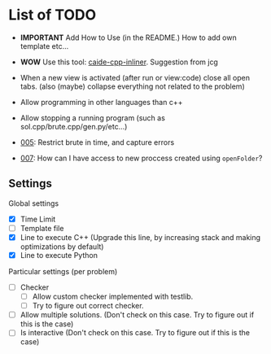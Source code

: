 # List of TODO

* **IMPORTANT** Add How to Use (in the README.) How to add own template etc...
* **WOW** Use this tool: [caide-cpp-inliner](https://github.com/slycelote/caide-cpp-inliner).  Suggestion from jcg
* When a new view is activated (after run or view:code) close all open tabs. (also (maybe) collapse everything not related to the problem)
* Allow programming in other languages than c++
* Allow stopping a running program (such as sol.cpp/brute.cpp/gen.py/etc...)

* [005](/src/core.ts): Restrict brute in time, and capture errors
* [007](/src/extension.ts): How can I have access to new proccess created using `openFolder`?

## Settings

Global settings

* [x] Time Limit
* [ ] Template file
* [X] Line to execute C++ (Upgrade this line, by increasing stack and making optimizations by default)
* [X] Line to execute Python

Particular settings (per problem)

* [ ] Checker
  * [ ] Allow custom checker implemented with testlib.
  * [ ] Try to figure out correct checker.
* [ ] Allow multiple solutions. (Don't check on this case. Try to figure out if this is the case)
* [ ] Is interactive (Don't check on this case. Try to figure out if this is the case)